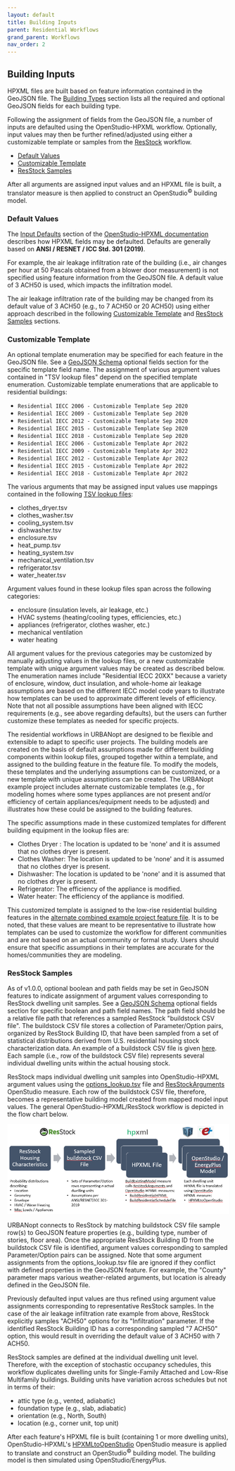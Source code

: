 ```yaml
---
layout: default
title: Building Inputs
parent: Residential Workflows
grand_parent: Workflows
nav_order: 2
---
```


## Building Inputs

HPXML files are built based on feature information contained in the GeoJSON file.
The [Building Types](building_types.md) section lists all the required and optional GeoJSON fields for each building type.

Following the assignment of fields from the GeoJSON file, a number of inputs are defaulted using the OpenStudio-HPXML workflow.
Optionally, input values may then be further refined/adjusted using either a customizable template or samples from the [ResStock](https://github.com/NREL/resstock) workflow.

- [Default Values](#default-values)
- [Customizable Template](#customizable-template)
- [ResStock Samples](#resstock-samples)

After all arguments are assigned input values and an HPXML file is built, a translator measure is then applied to construct an OpenStudio<sup>&copy;</sup> building model.

### Default Values

The [Input Defaults](https://openstudio-hpxml.readthedocs.io/en/latest/workflow_inputs.html#input-defaults) section of the [OpenStudio-HPXML documentation](https://openstudio-hpxml.readthedocs.io/en/latest/index.html) describes how HPXML fields may be defaulted.
Defaults are generally based on **ANSI / RESNET / ICC Std. 301 (2019)**.

For example, the air leakage infiltration rate of the building (i.e., air changes per hour at 50 Pascals obtained from a blower door measurement) is not specified using feature information from the GeoJSON file.
A default value of 3 ACH50 is used, which impacts the infiltration model.

The air leakage infiltration rate of the building may be changed from its default value of 3 ACH50 (e.g., to 7 ACH50 or 20 ACH50) using either approach described in the following [Customizable Template](#customizable-template) and [ResStock Samples](#resstock-samples) sections.

### Customizable Template

An optional template enumeration may be specified for each feature in the GeoJSON file.
See a [GeoJSON Schema](building_types#geojson-schema) optional fields section for the specific template field name.
The assignment of various argument values contained in "TSV lookup files" depend on the specified template enumeration.
Customizable template enumerations that are applicable to residential buildings:

- `Residential IECC 2006 - Customizable Template Sep 2020`
- `Residential IECC 2009 - Customizable Template Sep 2020`
- `Residential IECC 2012 - Customizable Template Sep 2020`
- `Residential IECC 2015 - Customizable Template Sep 2020`
- `Residential IECC 2018 - Customizable Template Sep 2020`
- `Residential IECC 2006 - Customizable Template Apr 2022`
- `Residential IECC 2009 - Customizable Template Apr 2022`
- `Residential IECC 2012 - Customizable Template Apr 2022`
- `Residential IECC 2015 - Customizable Template Apr 2022`
- `Residential IECC 2018 - Customizable Template Apr 2022`

The various arguments that may be assigned input values use mappings contained in the following [TSV lookup files](https://github.com/urbanopt/urbanopt-example-geojson-project/tree/develop/example_project/mappers/residential/template/iecc):

- clothes_dryer.tsv
- clothes_washer.tsv
- cooling_system.tsv
- dishwasher.tsv
- enclosure.tsv
- heat_pump.tsv
- heating_system.tsv
- mechanical_ventilation.tsv
- refrigerator.tsv
- water_heater.tsv

Argument values found in these lookup files span across the following categories:

- enclosure (insulation levels, air leakage, etc.)
- HVAC systems (heating/cooling types, efficiencies, etc.)
- appliances (refrigerator, clothes washer, etc.)
- mechanical ventilation
- water heating

All argument values for the previous categories may be customized by manually adjusting values in the lookup files, or a new customizable template with unique argument values may be created as described below.
The enumeration names include "Residential IECC 20XX" because a variety of enclosure, window, duct insulation, and whole-home air leakage assumptions are based on the different IECC model code years to illustrate how templates can be used to approximate different levels of efficiency.
Note that not all possible assumptions have been aligned with IECC requirements (e.g., see above regarding defaults), but the users can further customize these templates as needed for specific projects.

The residential workflows in URBANopt are designed to be flexible and extensible to adapt to specific user projects.
The building models are created on the basis of default assumptions made for different building components within lookup files, grouped together within a template, and assigned to the building feature in the feature file.
To modify the models, these templates and the underlying assumptions can be customized, or a new template with unique assumptions can be created.
The URBANopt example project includes alternate customizable templates (e.g., for modeling homes where some types appliances are not present and/or efficiency of certain appliances/equipment needs to be adjusted) and illustrates how these could be assigned to the building features.

The specific assumptions made in these customized templates for different building equipment in the lookup files are:

- Clothes Dryer : The location is updated to be 'none' and it is assumed that no clothes dryer is present.
- Clothes Washer: The location is updated to be 'none' and it is assumed that no clothes dryer is present.
- Dishwasher: The location is updated to be 'none' and it is assumed that no clothes dryer is present.
- Refrigerator: The efficiency of the appliance is modified.
- Water heater: The efficiency of the appliance is modified.

This customized template is assigned to the low-rise residential building features in the [alternate combined example project feature file](https://github.com/urbanopt/urbanopt-cli/blob/e7d29764eb9ae837078f92a488adb783a3e52616/example_files/example_project_combined.json).
It is to be noted, that these values are meant to be representative to illustrate how templates can be used to customize the workflow for different communities and are not based on an actual community or formal study.
Users should ensure that specific assumptions in their templates are accurate for the homes/communities they are modeling.

### ResStock Samples

As of v1.0.0, optional boolean and path fields may be set in GeoJSON features to indicate assignment of argument values corresponding to ResStock dwelling unit samples.
See a [GeoJSON Schema](building_types#geojson-schema) optional fields section for specific boolean and path field names.
The path field should be a relative file path that references a sampled ResStock "buildstock CSV file".
The buildstock CSV file stores a collection of Parameter/Option pairs, organized by ResStock Building ID, that have been sampled from a set of statistical distributions derived from U.S. residential housing stock characterization data.
An example of a buildstock CSV file is given [here](https://github.com/NREL/resstock/blob/develop/test/base_results/baseline/annual/buildstock.csv).
Each sample (i.e., row of the buildstock CSV file) represents several individual dwelling units within the actual housing stock.

ResStock maps individual dwelling unit samples into OpenStudio-HPXML argument values using the [options_lookup.tsv](https://github.com/NREL/resstock/blob/develop/resources/options_lookup.tsv) file and [ResStockArguments](https://github.com/NREL/resstock/tree/develop/measures/ResStockArguments) OpenStudio measure.
Each row of the buildstock CSV file, therefore, becomes a representative building model created from mapped model input values.
The general OpenStudio-HPXML/ResStock workflow is depicted in the flow chart below.

![os-hpxml-resstock-workflow](../../doc_files/os-hpxml-resstock-workflow.png)

URBANopt connects to ResStock by matching buildstock CSV file sample row(s) to GeoJSON feature properties (e.g., building type, number of stories, floor area).
Once the appropriate ResStock Building ID from the buildstock CSV file is identified, argument values corresponding to sampled Parameter/Option pairs can be assigned.
Note that some argument assignments from the options_lookup.tsv file are ignored if they conflict with defined properties in the GeoJSON feature.
For example, the "County" parameter maps various weather-related arguments, but location is already defined in the GeoJSON file.

Previously defaulted input values are thus refined using argument value assignments corresponding to representative ResStock samples.
In the case of the air leakage infiltration rate example from above, ResStock explicitly samples "ACH50" options for its "Infiltration" parameter.
If the identified ResStock Building ID has a corresponding sampled "7 ACH50" option, this would result in overriding the default value of 3 ACH50 with 7 ACH50.

ResStock samples are defined at the individual dwelling unit level.
Therefore, with the exception of stochastic occupancy schedules, this workflow duplicates dwelling units for Single-Family Attached and Low-Rise Multifamily buildings.
Building units have variation across schedules but not in terms of their:

- attic type (e.g., vented, adiabatic)
- foundation type (e.g., slab, adiabatic)
- orientation (e.g., North, South)
- location (e.g., corner unit, top unit)

After each feature's HPXML file is built (containing 1 or more dwelling units), OpenStudio-HPXML's [HPXMLtoOpenStudio](https://github.com/NREL/OpenStudio-HPXML/tree/master/HPXMLtoOpenStudio) OpenStudio measure is applied to translate and construct an OpenStudio<sup>&copy;</sup> building model.
The building model is then simulated using OpenStudio/EnergyPlus.
